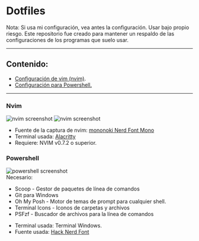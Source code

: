 # Dotfiles

Nota: Si usa mi configuración, vea antes la configuración. Usar bajo propio riesgo.
Este repositorio fue creado para mantener un respaldo de las configuraciones de los programas que suelo usar.

---
## Contenido:
- <a href="#nvim">Configuración de vim (nvim)</a>.
- <a href="#powershell">Configuración para Powershell.</a>

---
### Nvim  
![nvim screenshot](https://i.ibb.co/ZBwWz8b/screenshot1.png)
![nvim screenshot](https://i.ibb.co/G73nq7G/screenshot2.png)

- Fuente de la captura de nvim: [mononoki Nerd Font Mono](https://www.nerdfonts.com/font-downloads)
- Terminal usada: [Alacritty](https://alacritty.org/)
- Requiere: NVIM v0.7.2 o superior.

### Powershell  
![powershell screenshot](https://imgfz.com/i/zf8Y1XI.png)  
Necesario: 
* Scoop - Gestor de paquetes de línea de comandos
* Git para Windows
* Oh My Posh - Motor de temas de prompt para cualquier shell.
* Terminal Icons - Iconos de carpetas y archivos
* PSFzf - Buscador de archivos para la línea de comandos

- Terminal usada: Terminal Windows.
- Fuente usada: [Hack Nerd Font](https://github.com/ryanoasis/nerd-fonts/releases)
